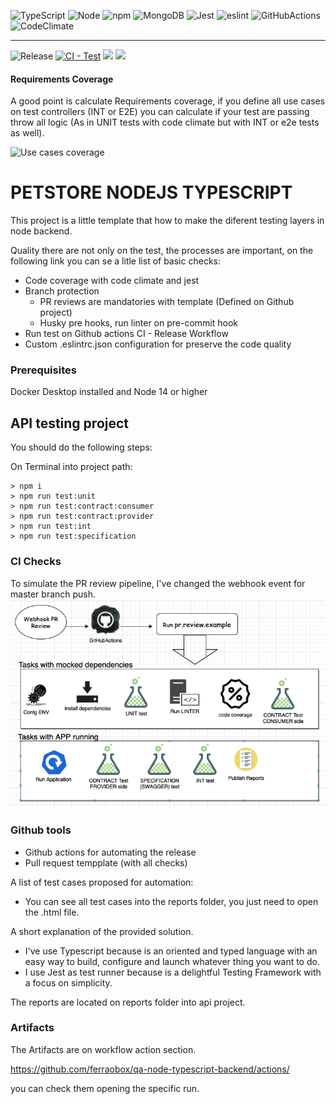 ![TypeScript](https://img.shields.io/badge/-TypeScript-000?&logo=TypeScript)
![Node](https://img.shields.io/badge/-NodeJs-000?&logo=node-dot-js)
![npm](https://img.shields.io/badge/-npm-000?&logo=npm)
![MongoDB](https://img.shields.io/badge/-MongoDB-000?&logo=mongodb)
![Jest](https://img.shields.io/badge/-jest-000?&logo=jest)
![eslint](https://img.shields.io/badge/-eslint-000?&logo=eslint)
![GitHubActions](https://img.shields.io/badge/-GitHubActions-000?&logo=github-actions)
![CodeClimate](https://img.shields.io/badge/-CodeClimate-000?&logo=code-climate)

---

![Release](https://img.shields.io/github/v/release/ferraobox/qa-node-typescript-backend)
[![CI - Test](https://github.com/ferraobox/qa-node-typescript-backend/actions/workflows/pr.review.example.yml/badge.svg)](https://github.com/ferraobox/qa-node-typescript-backend/actions/workflows/pr.review.example.yml)
<a href="https://codeclimate.com/github/ferraobox/qa-node-typescript-backend/maintainability"><img src="https://api.codeclimate.com/v1/badges/5a082c37dea0dd86f4a6/maintainability" /></a>
<a href="https://codeclimate.com/github/ferraobox/qa-node-typescript-backend/test_coverage"><img src="https://api.codeclimate.com/v1/badges/5a082c37dea0dd86f4a6/test_coverage" /></a>

#### Requirements Coverage

A good point is calculate Requirements coverage, if you define all use cases on test controllers (INT or E2E) you can calculate if your test are passing throw all logic (As in UNIT tests with code climate but with INT or e2e tests as well).

![Use cases coverage](https://img.shields.io/codeclimate/coverage/ferraobox/qa-node-typescript-backend)

# PETSTORE NODEJS TYPESCRIPT

This project is a little template that how to make the diferent testing layers in node backend.

Quality there are not only on the test, the processes are important, on the following link you can se a litle list of basic checks:

- Code coverage with code climate and jest
- Branch protection
  - PR reviews are mandatories with template (Defined on Github project)
  - Husky pre hooks, run linter on pre-commit hook
- Run test on Github actions CI - Release Workflow
- Custom .eslintrc.json configuration for preserve the code quality

### Prerequisites

Docker Desktop installed and Node 14 or higher

## API testing project

You should do the following steps:

On Terminal into project path:

```
> npm i
> npm run test:unit
> npm run test:contract:consumer
> npm run test:contract:provider
> npm run test:int
> npm run test:specification
```

### CI Checks

To simulate the PR review pipeline, I've changed the webhook event for master branch push.
![Alt text](pr-checks.png?raw=true 'R Checks')

### Github tools

- Github actions for automating the release
- Pull request tempplate (with all checks)

A list of test cases proposed for automation:

- You can see all test cases into the reports folder, you just need to open the .html file.

A short explanation of the provided solution.

- I've use Typescript because is an oriented and typed language with an easy way to build, configure and launch whatever thing you want to do.
- I use Jest as test runner because is a delightful Testing Framework with a focus on simplicity.

The reports are located on reports folder into api project.

### Artifacts

The Artifacts are on workflow action section.

https://github.com/ferraobox/qa-node-typescript-backend/actions/

you can check them opening the specific run.
